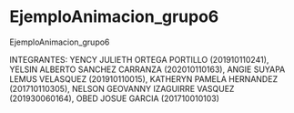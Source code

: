 # EjemploAnimacion_grupo6
EjemploAnimacion_grupo6

INTEGRANTES: 
YENCY JULIETH ORTEGA PORTILLO        (201910110241), 
YELSIN ALBERTO SANCHEZ CARRANZA      (202010110163),
ANGIE SUYAPA LEMUS VELASQUEZ         (201910110015),
KATHERYN PAMELA HERNANDEZ            (201710110305),
NELSON GEOVANNY IZAGUIRRE VASQUEZ    (201930060164),
OBED JOSUE GARCIA                    (201710010103)
